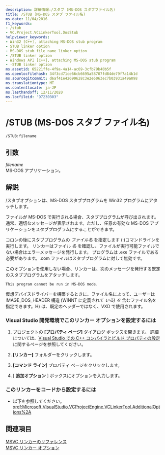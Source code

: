 ```yaml
---
description: 詳細情報:/スタブ (MS-DOS スタブファイル名)
title: /STUB (MS-DOS スタブ ファイル名)
ms.date: 11/04/2016
f1_keywords:
- /stub
- VC.Project.VCLinkerTool.DosStub
helpviewer_keywords:
- Win32 [C++], attaching MS-DOS stub program
- STUB linker option
- MS-DOS stub file name linker option
- /STUB linker option
- Windows API [C++], attaching MS-DOS stub program
- -STUB linker option
ms.assetid: 65221ffe-4f9a-4a14-ac69-3cfb79b40b5f
ms.openlocfilehash: 34f3cd71ce66cb6695a58707fd84de79f7a14b1d
ms.sourcegitcommit: d6af41e42699628c3e2e6063ec7b03931a49a098
ms.translationtype: MT
ms.contentlocale: ja-JP
ms.lasthandoff: 12/11/2020
ms.locfileid: "97230303"
---
```

# <a name="stub-ms-dos-stub-file-name"></a>/STUB (MS-DOS スタブ ファイル名)

```
/STUB:filename
```

## <a name="arguments"></a>引数

*filename*<br/>
MS-DOS アプリケーション。

## <a name="remarks"></a>解説

/スタブオプションは、MS-DOS スタブプログラムを Win32 プログラムにアタッチします。

ファイルが MS-DOS で実行される場合、スタブプログラムが呼び出されます。 通常、適切なメッセージが表示されます。ただし、任意の有効な MS-DOS アプリケーションをスタブプログラムにすることができます。

コロンの後にスタブプログラムの *ファイル名* を指定します (:)コマンドラインを実行します。 リンカーはファイル *名* を確認し、ファイルが実行可能ファイルでない場合はエラーメッセージを発行します。 プログラムは .exe ファイルである必要があります。.com ファイルはスタブプログラムに対して無効です。

このオプションを使用しない場合、リンカーは、次のメッセージを発行する既定のスタブプログラムをアタッチします。

```
This program cannot be run in MS-DOS mode.
```

仮想デバイスドライバーを構築するときに、ファイル名によって、ユーザーは IMAGE_DOS_HEADER 構造 (WINNT に定義されて *いる) を* 含むファイル名を指定できます。H) は、既定のヘッダーではなく、VXD で使用されます。

### <a name="to-set-this-linker-option-in-the-visual-studio-development-environment"></a>Visual Studio 開発環境でこのリンカー オプションを設定するには

1. プロジェクトの **[プロパティ ページ]** ダイアログ ボックスを開きます。 詳細については、[Visual Studio での C++ コンパイラとビルド プロパティの設定](../working-with-project-properties.md)に関するページを参照してください。

1. **[リンカー]** フォルダーをクリックします。

1. **[コマンド ライン]** プロパティ ページをクリックします。

1. [ **追加オプション** ] ボックスにオプションを入力します。

### <a name="to-set-this-linker-option-programmatically"></a>このリンカーをコードから設定するには

- 以下を参照してください。<xref:Microsoft.VisualStudio.VCProjectEngine.VCLinkerTool.AdditionalOptions%2A>

## <a name="see-also"></a>関連項目

[MSVC リンカーのリファレンス](linking.md)<br/>
[MSVC リンカー オプション](linker-options.md)
